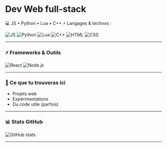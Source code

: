 # Dev Web full-stack

💻 JS • Python • Lua • C++
⚡ Langages & technos :  

![JS](https://img.shields.io/badge/JavaScript-F7DF1E?logo=javascript&logoColor=000)
![Python](https://img.shields.io/badge/Python-3776AB?logo=python&logoColor=fff)
![Lua](https://img.shields.io/badge/Lua-2C2D72?logo=lua&logoColor=fff)
![C++](https://img.shields.io/badge/C++-00599C?logo=cplusplus&logoColor=fff)
![HTML](https://img.shields.io/badge/HTML5-E34F26?logo=html5&logoColor=fff)
![CSS](https://img.shields.io/badge/CSS3-1572B6?logo=css3&logoColor=fff)

---
### ⚡ Frameworks & Outils
![React](https://img.shields.io/badge/React-61DAFB?logo=react&logoColor=000)
![Node.js](https://img.shields.io/badge/Node.js-339933?logo=node.js&logoColor=fff)

---

### 📂 Ce que tu trouveras ici
- Projets web
- Expérimentations
- Du code utile (parfois)

---

### 📊 Stats GitHub
![GitHub stats](https://github-readme-stats.vercel.app/api?username=RaynoxDevs&show_icons=true&theme=tokyonight)

---
